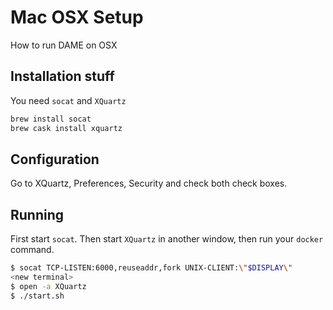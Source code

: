 # Mac OSX Setup

How to run DAME on OSX

## Installation stuff

You need `socat` and `XQuartz`

```sh
brew install socat
brew cask install xquartz
```

## Configuration

Go to XQuartz, Preferences, Security and check both check boxes.

## Running

First start `socat`. Then start `XQuartz` in another window, then run your `docker` command.

```sh
$ socat TCP-LISTEN:6000,reuseaddr,fork UNIX-CLIENT:\"$DISPLAY\"
<new terminal>
$ open -a XQuartz
$ ./start.sh
```

